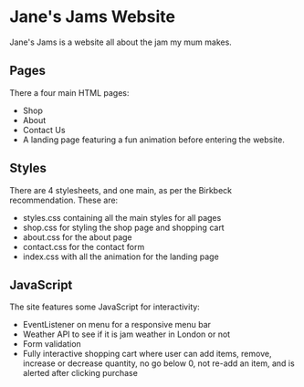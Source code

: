 # Jane's Jams Website

Jane's Jams is a website all about the jam my mum makes. 

## Pages

There a four main HTML pages:
* Shop
* About
* Contact Us
* A landing page featuring a fun animation before entering the website.

## Styles

There are 4 stylesheets, and one main, as per the Birkbeck recommendation. These are:
* styles.css containing all the main styles for all pages
* shop.css for styling the shop page and shopping cart
* about.css for the about page
* contact.css for the contact form
* index.css with all the animation for the landing page

## JavaScript

The site features some JavaScript for interactivity:
* EventListener on menu for a responsive menu bar
* Weather API to see if it is jam weather in London or not
* Form validation
* Fully interactive shopping cart where user can add items, remove, increase or decrease quantity, no go below 0, not re-add an item, and is alerted after clicking purchase
